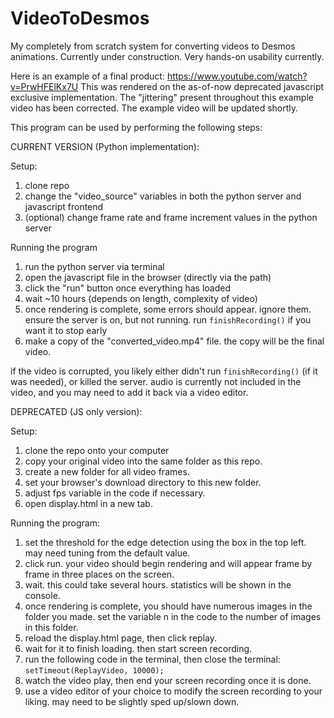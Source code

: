# VideoToDesmos
My completely from scratch system for converting videos to Desmos animations. 
Currently under construction. Very hands-on usability currently.

Here is an example of a final product: https://www.youtube.com/watch?v=PrwHFElKx7U 
This was rendered on the as-of-now deprecated javascript exclusive implementation.
The "jittering" present throughout this example video has been corrected.
The example video will be updated shortly.

This program can be used by performing the following steps:



CURRENT VERSION (Python implementation):

Setup:
1. clone repo
2. change the "video_source" variables in both the python server and javascript frontend
3. (optional) change frame rate and frame increment values in the python server

Running the program
1. run the python server via terminal
2. open the javascript file in the browser (directly via the path)
3. click the "run" button once everything has loaded
4. wait ~10 hours (depends on length, complexity of video)
5. once rendering is complete, some errors should appear. ignore them. ensure the server is on, but not running. run `finishRecording()` if you want it to stop early
6. make a copy of the "converted_video.mp4" file. the copy will be the final video.

if the video is corrupted, you likely either didn't run `finishRecording()` (if it was needed), or killed the server.
audio is currently not included in the video, and you may need to add it back via a video editor.



DEPRECATED (JS only version):

Setup:
1. clone the repo onto your computer
2. copy your original video into the same folder as this repo.
3. create a new folder for all video frames.
4. set your browser's download directory to this new folder.
5. adjust fps variable in the code if necessary.
7. open display.html in a new tab.

Running the program: 
1. set the threshold for the edge detection using the box in the top left. may need tuning from the default value.
2. click run. your video should begin rendering and will appear frame by frame in three places on the screen.
3. wait. this could take several hours. statistics will be shown in the console.
4. once rendering is complete, you should have numerous images in the folder you made. set the variable n in the code to the number of images in this folder.
5. reload the display.html page, then click replay.
6. wait for it to finish loading. then start screen recording.
7. run the following code in the terminal, then close the terminal:
     `setTimeout(ReplayVideo, 10000);`
8. watch the video play, then end your screen recording once it is done.
9. use a video editor of your choice to modify the screen recording to your liking. may need to be slightly sped up/slown down.
